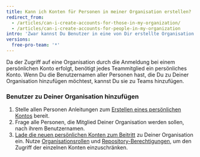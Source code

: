 ```yaml
---
title: Kann ich Konten für Personen in meiner Organisation erstellen?
redirect_from:
  - /articles/can-i-create-accounts-for-those-in-my-organization/
  - /articles/can-i-create-accounts-for-people-in-my-organization
intro: 'Zwar kannst Du Benutzer in eine von Dir erstellte Organisation hinzufügen, Du kannst aber keine persönlichen Benutzerkonten für andere Personen erstellen.'
versions:
  free-pro-team: '*'
---
```


Da der Zugriff auf eine Organisation durch die Anmeldung bei einem persönlichen Konto erfolgt, benötigt jedes Teammitglied ein persönliches Konto. Wenn Du die Benutzernamen aller Personen hast, die Du zu Deiner Organisation hinzufügen möchtest, kannst Du sie zu Teams hinzufügen.

### Benutzer zu Deiner Organisation hinzufügen

1. Stelle allen Personen Anleitungen zum [Erstellen eines persönlichen Kontos](/articles/signing-up-for-a-new-github-account) bereit.
2. Frage alle Personen, die Mitglied Deiner Organisation werden sollen, nach ihrem Benutzernamen.
3. [Lade die neuen persönlichen Konten zum Beitritt](/articles/inviting-users-to-join-your-organization) zu Deiner Organisation ein. Nutze [Organisationsrollen](/articles/permission-levels-for-an-organization) und [Repository-Berechtigungen](/articles/repository-permission-levels-for-an-organization), um den Zugriff der einzelnen Konten einzuschränken.
